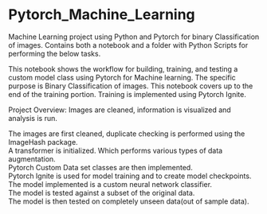 # Pytorch_Machine_Learning
Machine Learning project using Python and Pytorch for binary Classification of images.
Contains both a notebook and a folder with Python Scripts for performing the below tasks.


This notebook shows the workflow for building, training, and testing a custom model class using Pytorch for Machine learning. The specific purpose is Binary Classification of images. This notebook covers up to the end of the training portion. Training is implemented using Pytorch Ignite.


Project Overview: Images are cleaned, information is visualized and analysis is run.

The images are first cleaned, duplicate checking is performed using the ImageHash package. \
A transformer is initialized. Which performs various types of data augmentation. \
Pytorch Custom Data set classes are then implemented. \
Pytorch Ignite is used for model training and to create model checkpoints. \
The model implemented is a custom neural network classifier. \
The model is tested against a subset of the original data. \
The model is then tested on completely unseen data(out of sample data).
